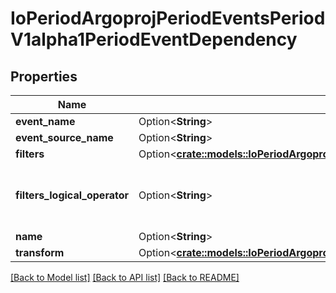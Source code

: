 # IoPeriodArgoprojPeriodEventsPeriodV1alpha1PeriodEventDependency

## Properties

Name | Type | Description | Notes
------------ | ------------- | ------------- | -------------
**event_name** | Option<**String**> |  | [optional]
**event_source_name** | Option<**String**> |  | [optional]
**filters** | Option<[**crate::models::IoPeriodArgoprojPeriodEventsPeriodV1alpha1PeriodEventDependencyFilter**](io.argoproj.events.v1alpha1.EventDependencyFilter.md)> |  | [optional]
**filters_logical_operator** | Option<**String**> | FiltersLogicalOperator defines how different filters are evaluated together. Available values: and (&&), or (||) Is optional and if left blank treated as and (&&). | [optional]
**name** | Option<**String**> |  | [optional]
**transform** | Option<[**crate::models::IoPeriodArgoprojPeriodEventsPeriodV1alpha1PeriodEventDependencyTransformer**](io.argoproj.events.v1alpha1.EventDependencyTransformer.md)> |  | [optional]

[[Back to Model list]](../README.md#documentation-for-models) [[Back to API list]](../README.md#documentation-for-api-endpoints) [[Back to README]](../README.md)


